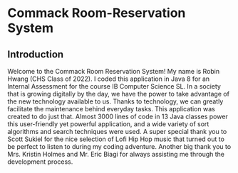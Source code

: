 # Commack Room-Reservation System
## Introduction
Welcome to the Commack Room Reservation System! My name is Robin Hwang (CHS Class of 2022). 
I coded this application in Java 8 for an Internal Assessment for the course IB Computer Science SL.
In a society that is growing digitally by the day, we have the power to take advantage of the new technology available to us. 
Thanks to technology, we can greatly facilitate the maintenance behind everyday tasks. 
This application was created to do just that. 
Almost 3000 lines of code in 13 Java classes power this user-friendly yet powerful application, and a wide variety of sort algorithms and search techniques were used.
A super special thank you to Scott Sukiel for the nice selection of Lofi Hip Hop music that turned out to be perfect to listen to during my coding adventure.
Another big thank you to Mrs. Kristin Holmes and Mr. Eric Biagi for always assisting me through the development process.
